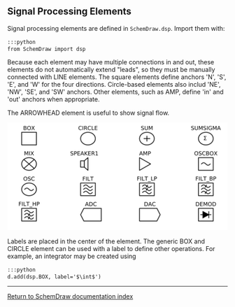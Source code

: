 <link rel="stylesheet" href="css/codehilite.css">

## Signal Processing Elements

Signal processing elements are defined in `SchemDraw.dsp`. Import them with:

    :::python
    from SchemDraw import dsp

Because each element may have multiple connections in and out, these elements
do not automatically extend "leads", so they must be manually connected with
LINE elements. The square elements define anchors 'N', 'S', 'E', and 'W' for
the four directions. Circle-based elements also includ 'NE', 'NW', 'SE', and 'SW'
anchors. Other elements, such as AMP, define 'in' and 'out' anchors when appropriate.

The ARROWHEAD element is useful to show signal flow.

![Signal Processing Components](img/dsp.svg)


Labels are placed in the center of the element. The generic BOX and CIRCLE element can
be used with a label to define other operations. For example, an integrator
may be created using 

    :::python
    d.add(dsp.BOX, label='$\int$')


------------------------------------------------------
[Return to SchemDraw documentation index](index.html)